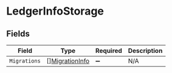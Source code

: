# LedgerInfoStorage


## Fields

| Field                                                   | Type                                                    | Required                                                | Description                                             |
| ------------------------------------------------------- | ------------------------------------------------------- | ------------------------------------------------------- | ------------------------------------------------------- |
| `Migrations`                                            | [][MigrationInfo](../../models/shared/migrationinfo.md) | :heavy_minus_sign:                                      | N/A                                                     |
